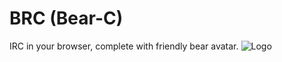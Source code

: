 # BRC (Bear-C)
IRC in your browser, complete with friendly bear avatar.
![Logo](http://i.imgur.com/n8ieFFx.png)
